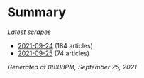 # Summary
*Latest scrapes*
* [2021-09-24](https://github.com/nuuuwan/news_lk/blob/data/news_lk.2021-09-24.json) (184 articles)
* [2021-09-25](https://github.com/nuuuwan/news_lk/blob/data/news_lk.2021-09-25.json) (74 articles)

*Generated at 08:08PM, September 25, 2021*
